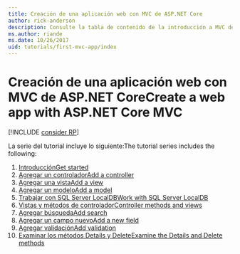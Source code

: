 ```yaml
---
title: Creación de una aplicación web con MVC de ASP.NET Core
author: rick-anderson
description: Consulte la tabla de contenido de la introducción a MVC de ASP.NET Core.
ms.author: riande
ms.date: 10/26/2017
uid: tutorials/first-mvc-app/index
---
```

# <a name="create-a-web-app-with-aspnet-core-mvc"></a><span data-ttu-id="daab2-103">Creación de una aplicación web con MVC de ASP.NET Core</span><span class="sxs-lookup"><span data-stu-id="daab2-103">Create a web app with ASP.NET Core MVC</span></span>

[!INCLUDE [consider RP](~/includes/razor.md)]

<span data-ttu-id="daab2-104">La serie del tutorial incluye lo siguiente:</span><span class="sxs-lookup"><span data-stu-id="daab2-104">The tutorial series includes the following:</span></span>

1. [<span data-ttu-id="daab2-105">Introducción</span><span class="sxs-lookup"><span data-stu-id="daab2-105">Get started</span></span>](start-mvc.md)
1. [<span data-ttu-id="daab2-106">Agregar un controlador</span><span class="sxs-lookup"><span data-stu-id="daab2-106">Add a controller</span></span>](adding-controller.md)
1. [<span data-ttu-id="daab2-107">Agregar una vista</span><span class="sxs-lookup"><span data-stu-id="daab2-107">Add a view</span></span>](adding-view.md)
1. [<span data-ttu-id="daab2-108">Agregar un modelo</span><span class="sxs-lookup"><span data-stu-id="daab2-108">Add a model</span></span>](adding-model.md)
1. [<span data-ttu-id="daab2-109">Trabajar con SQL Server LocalDB</span><span class="sxs-lookup"><span data-stu-id="daab2-109">Work with SQL Server LocalDB</span></span>](working-with-sql.md)
1. [<span data-ttu-id="daab2-110">Vistas y métodos de controlador</span><span class="sxs-lookup"><span data-stu-id="daab2-110">Controller methods and views</span></span>](controller-methods-views.md)
1. [<span data-ttu-id="daab2-111">Agregar búsqueda</span><span class="sxs-lookup"><span data-stu-id="daab2-111">Add search</span></span>](search.md)
1. [<span data-ttu-id="daab2-112">Agregar un campo nuevo</span><span class="sxs-lookup"><span data-stu-id="daab2-112">Add a new field</span></span>](new-field.md)
1. [<span data-ttu-id="daab2-113">Agregar validación</span><span class="sxs-lookup"><span data-stu-id="daab2-113">Add validation</span></span>](validation.md)
1. [<span data-ttu-id="daab2-114">Examinar los métodos Details y Delete</span><span class="sxs-lookup"><span data-stu-id="daab2-114">Examine the Details and Delete methods</span></span>](details.md)

